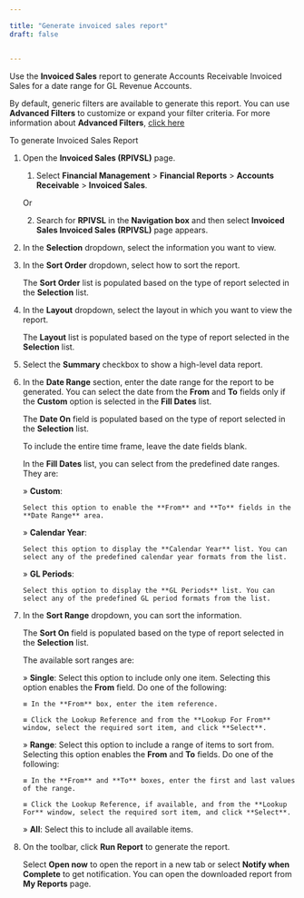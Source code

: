 ```yaml
---

title: "Generate invoiced sales report"
draft: false


---
```


Use the **Invoiced Sales** report to generate Accounts Receivable Invoiced Sales for a date range for GL Revenue Accounts.

By default, generic filters are available to generate this report. You can use **Advanced Filters** to customize or expand your filter criteria. For more information about **Advanced Filters**, [click here]()

To generate Invoiced Sales Report

1.  Open the **Invoiced Sales (RPIVSL)** page.

    1.  Select **Financial Management** \> **Financial Reports** \> **Accounts Receivable** \> **Invoiced Sales**.

    Or

    2.  Search for **RPIVSL** in the **Navigation box** and then select **Invoiced Sales Invoiced Sales (RPIVSL)** page appears.

2.  In the **Selection** dropdown, select the information you want to view.

3.  In the **Sort Order** dropdown, select how to sort the report.

    The **Sort Order** list is populated based on the type of report selected in the **Selection** list.

4.  In the **Layout** dropdown, select the layout in which you want to view the report.

    The **Layout** list is populated based on the type of report selected in the **Selection** list.

5.  Select the **Summary** checkbox to show a high-level data report.

6.  In the **Date Range** section, enter the date range for the report to be generated. You can select the date from the **From** and **To** fields only if the **Custom** option is selected in the **Fill Dates** list.

    The **Date On** field is populated based on the type of report selected in the **Selection** list.

    To include the entire time frame, leave the date fields blank.

    In the **Fill Dates** list, you can select from the predefined date ranges. They are:

    » **Custom**:

        Select this option to enable the **From** and **To** fields in the **Date Range** area.

    » **Calendar Year**:

        Select this option to display the **Calendar Year** list. You can select any of the predefined calendar year formats from the list.

    » **GL Periods**:

        Select this option to display the **GL Periods** list. You can select any of the predefined GL period formats from the list.

7.  In the **Sort Range** dropdown, you can sort the information.

    The **Sort On** field is populated based on the type of report selected in the **Selection** list.

    The available sort ranges are:

    » **Single**: Select this option to include only one item. Selecting this option enables the **From** field. Do one of the following:

        ≡ In the **From** box, enter the item reference.

        ≡ Click the Lookup Reference and from the **Lookup For From** window, select the required sort item, and click **Select**.

    » **Range**: Select this option to include a range of items to sort from. Selecting this option enables the **From** and **To** fields. Do one of the following:

        ≡ In the **From** and **To** boxes, enter the first and last values of the range.

        ≡ Click the Lookup Reference, if available, and from the **Lookup For** window, select the required sort item, and click **Select**.

    » **All**: Select this to include all available items.

8.  On the toolbar, click **Run Report** to generate the report.

    Select **Open now** to open the report in a new tab or select **Notify when Complete** to get notification. You can open the downloaded report from **My Reports** page.